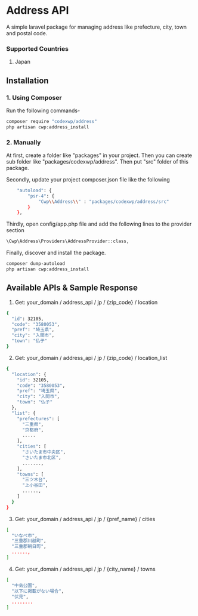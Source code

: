 # Address API
A simple laravel package for managing address like prefecture, city, town and postal code.

### Supported Countries
1. Japan

## Installation
### 1. Using Composer
Run the following commands-

```bash
composer require "codexwp/address"
php artisan cwp:address_install
```

### 2. Manually
At first, create a folder like "packages" in your project. Then you can create 
sub folder like "packages/codexwp/address". Then put "src" folder of this package.

Secondly, update your project composer.json file like the following
```bash
    "autoload": {
        "psr-4": {
            "Cwp\\Address\\" : "packages/codexwp/address/src"
        }
    },
```
Thirdly, open config/app.php file and add the following lines to the provider section

```bash
\Cwp\Address\Providers\AddressProvider::class,
```

Finally, discover and install the package.
```bash
composer dump-autoload
php artisan cwp:address_install
```

## Available APIs & Sample Response
1. Get: your_domain / address_api / jp / {zip_code} / location
```bash
{
  "id": 32105,
  "code": "3580053",
  "pref": "埼玉県",
  "city": "入間市",
  "town": "仏子"
}
```

2. Get: your_domain / address_api / jp / {zip_code} / location_list
```bash
{
  "location": {
    "id": 32105,
    "code": "3580053",
    "pref": "埼玉県",
    "city": "入間市",
    "town": "仏子"
  },
  "list": {
    "prefectures": [
      "三重県",
      "京都府",
      .....
    ],
    "cities": [
      "さいたま市中央区",
      "さいたま市北区",
      .......,
    ],
    "towns": [
      "三ツ木台",
      "上小谷田",
      ......,
    ]
  }
}
```
3. Get: your_domain / address_api / jp / {pref_name} / cities
```bash
[
  "いなべ市",
  "三重郡川越町",
  "三重郡朝日町",
  ......,
]
```
4. Get: your_domain / address_api / jp / {city_name} / towns
```bash
[
  "中島公園",
  "以下に掲載がない場合",
  "伏見",
  ........
]
```

